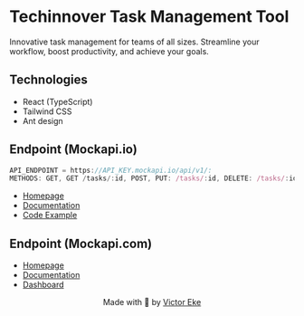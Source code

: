 # Techinnover Task Management Tool

Innovative task management for teams of all sizes. Streamline your workflow, boost productivity, and achieve your goals.

## Technologies

- React (TypeScript)
- Tailwind CSS
- Ant design

## Endpoint (Mockapi.io)

```ts
API_ENDPOINT = https://API_KEY.mockapi.io/api/v1/:
METHODS: GET, GET /tasks/:id, POST, PUT: /tasks/:id, DELETE: /tasks/:id
```

- [Homepage](https://mockapi.io/projects)
- [Documentation](https://github.com/mockapi-io/docs/wiki)
- [Code Example](https://github.com/mockapi-io/docs/wiki/Code-examples#crud)

## Endpoint (Mockapi.com)

- [Homepage]()
- [Documentation](https://docs.mockapi.com/)
- [Dashboard](https://www.mockapi.com)

<p align="center">Made with 💜 by <a href="https://victoreke.com" target="_blank" className="underline ml-1">Victor Eke</a></p>
